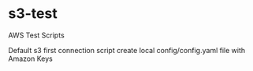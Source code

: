 s3-test
=======

AWS Test Scripts

Default s3 first connection script
create local config/config.yaml file with Amazon Keys
